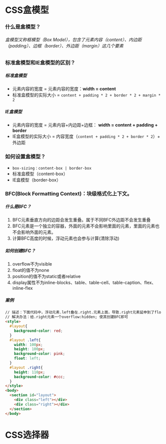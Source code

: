 # CSS盒模型

### 什么是盒模型？

###### 盒模型又称框模型（Box Model），包含了元素内容（content）、内边距（padding）、边框（border）、外边距（margin）这几个要素

### 标准盒模型和IE盒模型的区别？

##### 标准盒模型

- 元素内容的宽度 = 元素内容的宽度：**width = content**
- 标准盒模型的实际大小 = `content + padding * 2 + border * 2 + margin * 2`

##### IE盒模型

- 元素内容的宽度 = 元素内容+内边距+边框： **width = content + padding + border**
- IE盒模型的实际大小 = 内容宽度（`content + padding * 2 + border * 2`）+ 外边距

### 如何设置盒模型？

- `box-sizing：content-box | border-box`
- 标准盒模型（content-box）
- IE盒模型（border-box）

### BFC(Block Formatting Context)：块级格式化上下文。

##### 什么是BFC？

1. BFC元素垂直方向的边距会发生重叠。属于不同BFC外边距不会发生重叠
2. BFC元素是一个独立的容器，外面的元素不会影响里面的元素，里面的元素也不会影响外面的元素。
3. 计算BFC高度的时候，浮动元素也会参与计算(清除浮动)

##### 如何创建BFC？

1. overflow不为visible
2. float的值不为none
3. position的值不为static或者relative
4. display属性不为inline-blocks、table、table-cell、table-caption、flex、inline-flex

##### 案例

```html
// 描述：下面代码中，浮动元素.left叠在.right.元素上面，导致.right元素延申到了float元素上，最终导致#layout元素被.right元素覆盖。
// 解决办法：给.right元素一个overflow:hidden; 使其创建BFC即可
<style>
  #layout{
    background-color: red;
  }
  #layout .left{
    width: 100px;
    height: 100px;
    background-color: pink;
    float: left;
  }
  #layout .right{
    height: 110px;
    background-color: #ccc;
  }
</style>
<body>
  <section id="layout">
    <div class="left"></div>
    <div class="right"></div>
  </section>
</body>
```



# CSS选择器

